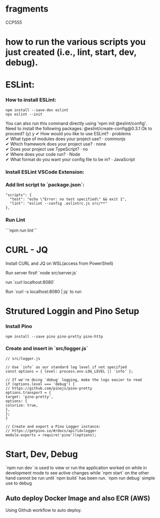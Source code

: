 
# fragments

CCP555

<h1>how to run the various scripts you just created (i.e., lint, start, dev, debug).</h1>

<h1>ESLint:</h1>

<h3>How to install ESLint:</h2>

```
npm install --save-dev eslint
npx eslint --init
```

<p>You can also run this command directly using 'npm init @eslint/config'.
Need to install the following packages:
  @eslint/create-config@0.3.1
Ok to proceed? (y) y
✔ How would you like to use ESLint? · problems <br>
✔ What type of modules does your project use? · commonjs <br>
✔ Which framework does your project use? · none <br>
✔ Does your project use TypeScript? · no <br>
✔ Where does your code run? · Node <br>
✔ What format do you want your config file to be in? · JavaScript <br>
</p>

<h3> Install ESLint VSCode Extension:</h3>
<h3> Add lint script to `package.json`:</h3>

```
"scripts": {
  "test": "echo \"Error: no test specified\" && exit 1",
  "lint": "eslint --config .eslintrc.js src/**"
},
```

<h3> Run Lint </h3>
```npm run lint```

<h1>CURL - JQ</h1>
<p>Install CURL and JQ on WSL(access from PowerShell)</p>

<p> Run server first! `node src/server.js`</p>
<p> run `curl localhost:8080` </p>
<p> Run `curl -s localhost:8080 | jq` to run </p>

<h1> Strutured Loggin and Pino Setup </h1>
<h3> Install Pino</h3>

`npm install --save pino pino-pretty pino-http`

<h3>Create and insert in `src/logger.js`</h3>

```
// src/logger.js

// Use `info` as our standard log level if not specified
const options = { level: process.env.LOG_LEVEL || 'info' };

// If we're doing `debug` logging, make the logs easier to read
if (options.level === 'debug') {
// https://github.com/pinojs/pino-pretty
options.transport = {
target: 'pino-pretty',
options: {
colorize: true,
},
};
}

// Create and export a Pino Logger instance:
// https://getpino.io/#/docs/api?id=logger
module.exports = require('pino')(options);
```

<h1> Start, Dev, Debug </h1>
<p>
`npm run dev` is used to view or run the application worked on while in development mode to see active changes while `npm start` on the other hand cannot be run until `npm build` has been run.
`npm run debug` simple use to debug
</p>

## Auto deploy Docker Image and also ECR (AWS)
Using Github workflow to auto deploy.
